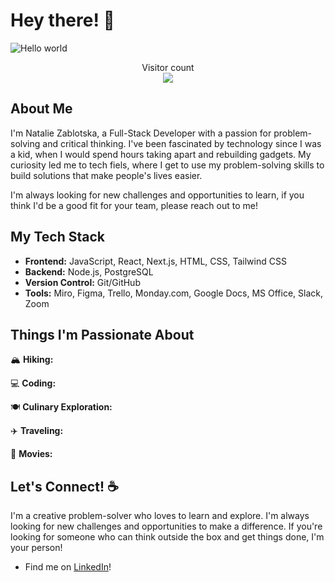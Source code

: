 # Hey there! 👋

![Hello world](https://raw.githubusercontent.com/sagar-viradiya/sagar-viradiya/master/resources/banner.png)

<p align="center"> 
  Visitor count<br>
  <img src="https://profile-counter.glitch.me/nataliiazab/count.svg" />
</p>

## About Me

I'm Natalie Zablotska, a Full-Stack Developer with a passion for problem-solving and critical thinking. I've been fascinated by technology since I was a kid, when I would spend hours taking apart and rebuilding gadgets. My curiosity led me to tech fiels, where I get to use my problem-solving skills to build solutions that make people's lives easier.

I'm always looking for new challenges and opportunities to learn, if you think I'd be a good fit for your team, please reach out to me!

## My Tech Stack

- **Frontend:** JavaScript, React, Next.js, HTML, CSS, Tailwind CSS
- **Backend:** Node.js, PostgreSQL
- **Version Control:** Git/GitHub
- **Tools:** Miro, Figma, Trello, Monday.com, Google Docs, MS Office, Slack, Zoom

## Things I'm Passionate About
🏔️ **Hiking:** 

💻 **Coding:** 

🍽️ **Culinary Exploration:** 

✈️ **Traveling:** 

🎥 **Movies:** 

## Let's Connect! :coffee:

I'm a creative problem-solver who loves to learn and explore. I'm always looking for new challenges and opportunities to make a difference. If you're looking for someone who can think outside the box and get things done, I'm your person!

- Find me on [LinkedIn](https://www.linkedin.com/in/nataliia-zablotska/)!


